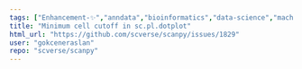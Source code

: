 ```yaml
---
tags: ["Enhancement-✨","anndata","bioinformatics","data-science","machine-learning","python","scanpy","scverse","transcriptomics","visualize-data"]
title: "Minimum cell cutoff in sc.pl.dotplot"
html_url: "https://github.com/scverse/scanpy/issues/1829"
user: "gokceneraslan"
repo: "scverse/scanpy"
---
```



